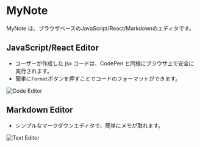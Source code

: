 # MyNote

MyNote は、ブラウザベースのJavaScript/React/Markdownのエディタです。

## JavaScript/React Editor

- ユーザーが作成した jsx コードは、CodePen と同様にブラウザ上で安全に実行されます。
- 簡単に`Format`ボタンを押すことでコードのフォーマットができます。

![Code Editor](https://user-images.githubusercontent.com/83121440/123583153-194a9680-d81a-11eb-892f-2213790bb0e2.png)


## Markdown Editor

- シンプルなマークダウンエディタで、簡単にメモが取れます。

![Text Editor](https://user-images.githubusercontent.com/83121440/123583205-2c5d6680-d81a-11eb-8a27-7928ab0b0674.png)
